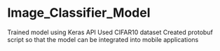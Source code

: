 # Image_Classifier_Model
 Trained model using Keras API
 Used CIFAR10 dataset
 Created protobuf script so that the model can be integrated into mobile applications
